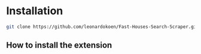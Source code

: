 # Installation

```bash
git clone https://github.com/leonardokoen/Fast-Houses-Search-Scraper.git
```

## How to install the extension